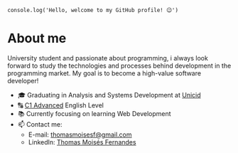 `console.log('Hello, welcome to my GitHub profile! 😉')`

# About me

University student and passionate about programming, i always look forward to study the technologies and processes behind development in the programming market. My goal is to become a high-value software developer! 

- 🎓 Graduating in Analysis and Systems Development at [Unicid](https://www.unicid.edu.br/)
- 🔠 [C1 Advanced](https://cert.efset.org/jd3519) English Level
- 📚 Currently focusing on learning Web Development
- 📫 Contact me:
  - E-mail: thomasmoisesf@gmail.com
  - LinkedIn: [Thomas Moisés Fernandes](https://www.linkedin.com/in/thomas-moises-fernandes)
